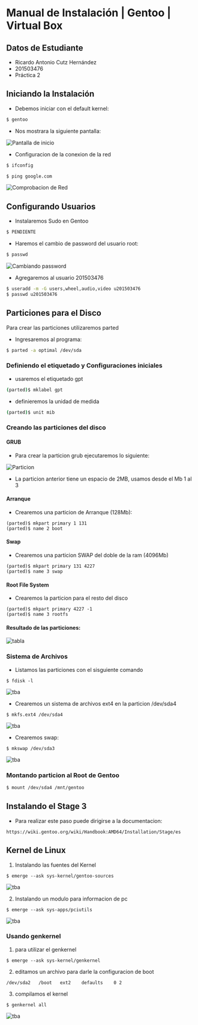 # Manual de Instalación | Gentoo | Virtual Box
## Datos de Estudiante
* Ricardo Antonio Cutz Hernández
* 201503476
* Práctica 2

## Iniciando la Instalación
* Debemos iniciar con el default kernel:
```bash
$ gentoo
```
* Nos mostrara la siguiente pantalla:

![Pantalla de inicio](imgs/i1.PNG)


* Configuracion de la conexion de la red
```bash
$ ifconfig 

$ ping google.com
```
![Comprobacion de Red](imgs/i2.PNG)

## Configurando Usuarios

* Instalaremos Sudo en Gentoo
```bash
$ PENDIENTE
```
* Haremos el cambio de password del usuario root:
```bash
$ passwd
```
![Cambiando password](imgs/i3.PNG)

* Agregaremos al usuario 201503476
```bash
$ useradd -m -G users,wheel,audio,video u201503476
$ passwd u201503476
```

## Particiones para el Disco
Para crear las particiones utilizaremos parted
* Ingresaremos al programa:
```bash
$ parted -a optimal /dev/sda
```

### Definiendo el etiquetado y Configuraciones iniciales
* usaremos el etiquetado gpt
```bash
(parted)$ mklabel gpt
```

* definieremos la unidad de medida
```bash
(parted)$ unit mib
```

### Creando las particiones del disco
#### GRUB
* Para crear la particion grub ejecutaremos lo siguiente:

![Particion](imgs/i4.PNG)

* La particion anterior tiene un espacio de 2MB, usamos desde el Mb 1 al 3

#### Arranque
* Crearemos una particion de Arranque (128Mb):
```
(parted)$ mkpart primary 1 131
(parted)$ name 2 boot
```
#### Swap
* Crearemos una particion SWAP del doble de la ram (4096Mb)
```
(parted)$ mkpart primary 131 4227
(parted)$ name 3 swap
```
#### Root File System
* Crearemos la particion para el resto del disco
```
(parted)$ mkpart primary 4227 -1
(parted)$ name 3 rootfs
```

#### Resultado de las particiones:
![tabla](imgs/i5.PNG)

### Sistema de Archivos
* Listamos las particiones con el sisguiente comando
```
$ fdisk -l
```
![tba](imgs/i6.PNG)

* Crearemos un sistema de archivos ext4 en la particion /dev/sda4
```
$ mkfs.ext4 /dev/sda4
```
![tba](imgs/i7.PNG)
* Crearemos swap:
```
$ mkswap /dev/sda3
```
![tba](imgs/i8.PNG)

### Montando particion al Root de Gentoo
```bash
$ mount /dev/sda4 /mnt/gentoo
```

## Instalando el Stage 3
* Para realizar este paso puede dirigirse a la documentacion:
```
https://wiki.gentoo.org/wiki/Handbook:AMD64/Installation/Stage/es
```

## Kernel de Linux

1. Instalando las fuentes del Kernel
```
$ emerge --ask sys-kernel/gentoo-sources
```
![tba](imgs/i9.PNG)

2. Instalando un modulo para informacion de pc
```
$ emerge --ask sys-apps/pciutils
```
![tba](imgs/i10.PNG)

### Usando genkernel
1. para utilizar el genkernel
```
$ emerge --ask sys-kernel/genkernel
```

2. editamos un archivo para darle la configuracion de boot
```
/dev/sda2	/boot	ext2	defaults	0 2
```

3. compilamos el kernel
```
$ genkernel all
```
![tba](imgs/i11.PNG)
